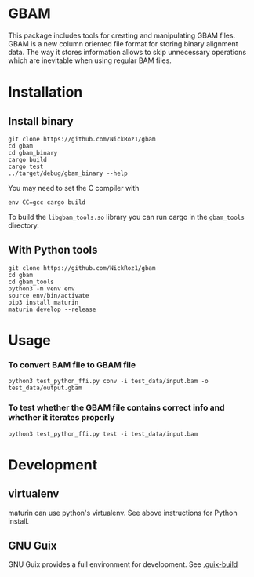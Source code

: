 # GBAM

This package includes tools for creating and manipulating GBAM files. GBAM is a new column oriented file format for storing binary alignment data. The way it stores information allows to skip unnecessary operations which are inevitable when using regular BAM files.

# Installation

## Install binary

```shell
git clone https://github.com/NickRoz1/gbam
cd gbam
cd gbam_binary
cargo build
cargo test
../target/debug/gbam_binary --help
```

You may need to set the C compiler with

```shell
env CC=gcc cargo build
```

To build the `libgbam_tools.so` library you can run cargo in the
`gbam_tools` directory.


## With Python tools

```shell
git clone https://github.com/NickRoz1/gbam
cd gbam
cd gbam_tools
python3 -m venv env
source env/bin/activate
pip3 install maturin
maturin develop --release
```

# Usage

### To convert BAM file to GBAM file
```shell
python3 test_python_ffi.py conv -i test_data/input.bam -o test_data/output.gbam
```
### To test whether the GBAM file contains correct info and whether it iterates properly
```shell
python3 test_python_ffi.py test -i test_data/input.bam
```

# Development

## virtualenv

maturin can use python's virtualenv. See above instructions for Python install.

## GNU Guix

GNU Guix provides a full environment for development.  See
[.guix-build](./.guix-build)
